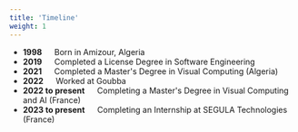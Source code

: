 ```yaml
---
title: 'Timeline'
weight: 1
---
```


* **1998**   Born in Amizour, Algeria
* **2019**   Completed a License Degree in Software Engineering
* **2021**   Completed a Master's Degree in Visual Computing (Algeria)
* **2022**   Worked at Goubba
* **2022 to present**   Completing a Master's Degree in Visual Computing and AI (France)
* **2023 to present**   Completing an Internship at SEGULA Technologies (France)